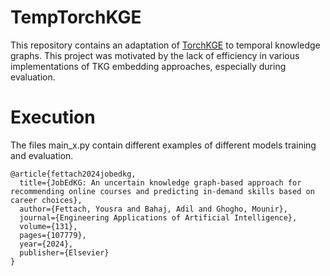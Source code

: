 # TempTorchKGE

This repository contains an adaptation of  [TorchKGE](https://torchkge.readthedocs.io) to temporal knowledge graphs. This project was motivated by the lack of efficiency in various implementations of TKG embedding approaches, especially during evaluation.

# Execution

The files main_x.py contain different examples of different models training and evaluation.

    @article{fettach2024jobedkg,
      title={JobEdKG: An uncertain knowledge graph-based approach for recommending online courses and predicting in-demand skills based on career choices},
      author={Fettach, Yousra and Bahaj, Adil and Ghogho, Mounir},
      journal={Engineering Applications of Artificial Intelligence},
      volume={131},
      pages={107779},
      year={2024},
      publisher={Elsevier}
    }
